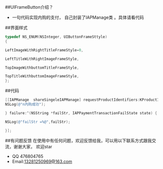 
##UIFrameButton介绍？

* 一句代码实现内购的支付， 自己封装了IAPManage类 。具体请看代码





##界面样式

```objectivec
typedef NS_ENUM(NSInteger, UIButtonFrameSttyle)
{

LeftImageWithRightTitleFrameStyle=0,

LeftTitleWithRightImageFrameStyle,

TopImageWithbuttomTitleFrameStyle,

TopTitleWithbuttomImageFrameStyle,
};
```
##代码

```objectivec
[[IAPManage  shareSingeleIAPManage] requestProductIdentifiers:KProductIdentifiers success:^(NSString *ProductIdentifiers, NSData *receiptData) {
NSLog(@"n内购成功");

} failure:^(NSString *failStr, IAPPaymentTransactionFailState state) {

NSLog(@"failStr =%@",failStr);

}];


```

##有问题反馈
在使用中有任何问题，欢迎反馈给我，可以用以下联系方式跟我交流，谢谢大家， 欢迎star

* QQ 476804765
* Email:13281250969@163.com

